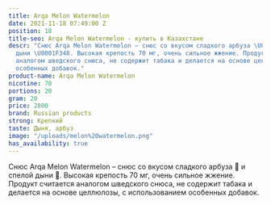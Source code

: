 ```yaml
---
title: Arqa Melon Watermelon
date: 2021-11-18 07:49:00 Z
position: 18
title-seo: Arqa Melon Watermelon - купить в Казахстане
descr: "Снюс Arqa Melon Watermelon – снюс со вкусом сладкого арбуза \U0001F349 и спелой
  дыни \U0001F348. Высокая крепость 70 мг, очень сильное жжение. Продукт считается
  аналогом шведского снюса, не содержит табака и делается на основе целлюлозы, с использованием
  особенных добавок."
product-name: Arqa Melon Watermelon
nicotine: 70
portions: 20
gram: 20
price: 2800
brand: Russian products
strong: Крепкий
taste: Дыня, арбуз
image: "/uploads/melon%20watermelon.png"
has_availability: true
---
```


Снюс Arqa Melon Watermelon – снюс со вкусом сладкого арбуза 🍉 и спелой дыни 🍈. Высокая крепость 70 мг, очень сильное жжение. Продукт считается аналогом шведского снюса, не содержит табака и делается на основе целлюлозы, с использованием особенных добавок.